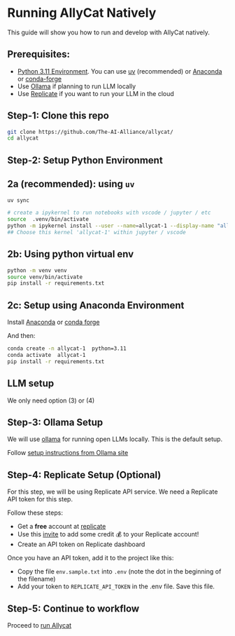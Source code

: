 # Running AllyCat Natively

This guide will show you how to run and develop with AllyCat natively.

## Prerequisites: 

- [Python 3.11 Environment](https://www.python.org/downloads/).  You can use [uv](https://docs.astral.sh/uv/) (recommended) or [Anaconda](https://www.anaconda.com/docs/getting-started/getting-started) or [conda-forge](https://conda-forge.org/)
- Use [Ollama](https://ollama.com) if planning to run LLM locally
- Use [Replicate](https://replicate.com) if you want to run your LLM in the cloud

## Step-1: Clone this repo

```bash
git clone https://github.com/The-AI-Alliance/allycat/
cd allycat
```

## Step-2: Setup Python Environment

## 2a (recommended): using `uv`

```bash
uv sync

# create a ipykernel to run notebooks with vscode / jupyter / etc
source  .venv/bin/activate
python -m ipykernel install --user --name=allycat-1 --display-name "allycat-1"
## Choose this kernel 'allycat-1' within jupyter / vscode
```

## 2b: Using python virtual env

```bash
python -m venv venv
source venv/bin/activate
pip install -r requirements.txt
```

## 2c: Setup using Anaconda Environment

Install [Anaconda](https://www.anaconda.com/) or [conda forge](https://conda-forge.org/)

And then:

```bash
conda create -n allycat-1  python=3.11
conda activate  allycat-1
pip install -r requirements.txt 
```

## LLM setup

We only need option (3) or (4)

## Step-3: Ollama Setup


We will use [ollama](https://ollama.com/) for running open LLMs locally.
This is the default setup.

Follow [setup instructions from Ollama site](https://ollama.com/download)

## Step-4: Replicate Setup (Optional)

For this step, we will be using Replicate API service.  We need a Replicate API token for this step.

Follow these steps:

- Get a **free** account at [replicate](https://replicate.com/home)
- Use this [invite](https://replicate.com/invites/a8717bfe-2f3d-4a52-88ed-1356231cdf03) to add some credit  💰  to your Replicate account!
- Create an API token on Replicate dashboard

Once you have an API token, add it to the project like this:

- Copy the file `env.sample.txt` into `.env`  (note the dot in the beginning of the filename)
- Add your token to `REPLICATE_API_TOKEN` in the .env file.  Save this file.

## Step-5: Continue to workflow

Proceed to [run Allycat](running-allycat.md)
